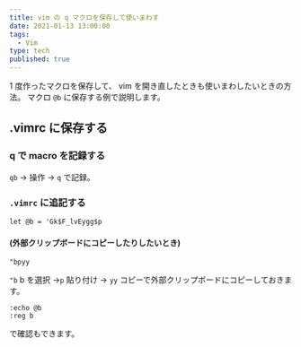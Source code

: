 ```yaml
---
title: vim の q マクロを保存して使いまわす
date: 2021-01-13 13:00:00
tags:
  - Vim
type: tech
published: true
---
```


1 度作ったマクロを保存して、 vim を開き直したときも使いまわしたいときの方法。
マクロ `@b` に保存する例で説明します。

## .vimrc に保存する

### q で macro を記録する

`qb` → 操作 → `q` で記録。

### `.vimrc` に追記する

```
let @b = 'Gk$F_lvEygg$p
```

#### (外部クリップボードにコピーしたりしたいとき)

```
"bpyy
```

`"b` b を選択 →`p` 貼り付け → `yy` コピーで外部クリップボードにコピーしておきます。

```
:echo @b
:reg b
```

で確認もできます。
